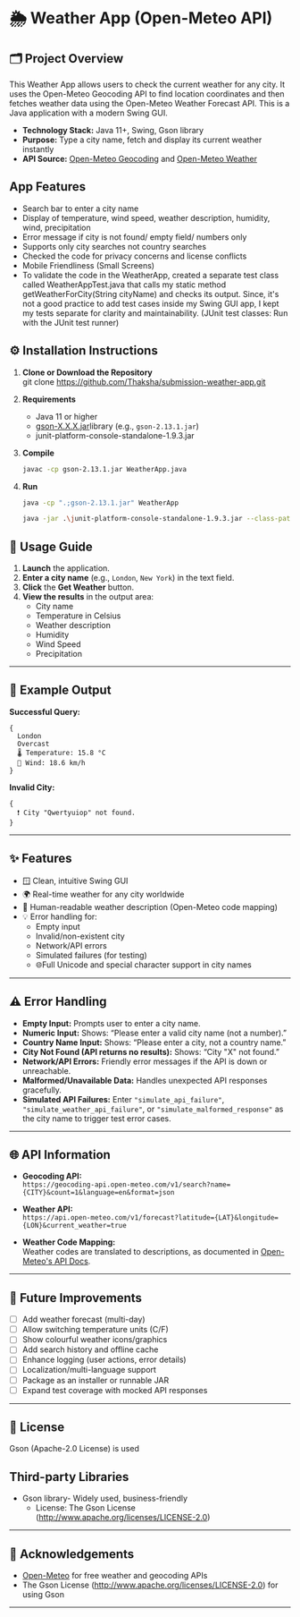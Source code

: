 # **🌦️ Weather App (Open-Meteo API)**

## 🗂️ Project Overview
This Weather App allows users to check the current weather for any city. It uses the Open-Meteo Geocoding API to find location coordinates and then fetches weather data using the Open-Meteo Weather Forecast API. This is a Java application with a modern Swing GUI. 
- **Technology Stack:** Java 11+, Swing, Gson library
- **Purpose:** Type a city name, fetch and display its current weather instantly
- **API Source:** [Open-Meteo Geocoding](https://open-meteo.com/en/docs/geocoding-api) and [Open-Meteo Weather](https://open-meteo.com/en/docs#current)

## App Features

- Search bar to enter a city name
- Display of temperature, wind speed, weather description, humidity, wind, precipitation
- Error message if city is not found/ empty field/ numbers only
- Supports only city searches not country searches
- Checked the code for privacy concerns and license conflicts
- Mobile Friendliness (Small Screens)
- To validate the code in the WeatherApp, created a separate test class called WeatherAppTest.java that calls my static method getWeatherForCity(String cityName) and checks its output. Since, it's   not a good practice to add test cases inside my Swing GUI app, I kept my tests separate for clarity and maintainability. (JUnit test classes: Run with the JUnit test runner)

## ⚙️ Installation Instructions

1. **Clone or Download the Repository**  
   git clone https://github.com/Thaksha/submission-weather-app.git
2. **Requirements**
   - Java 11 or higher
   - [gson-X.X.X.jar](https://github.com/google/gson)library (e.g., `gson-2.13.1.jar`)
   - junit-platform-console-standalone-1.9.3.jar

3. **Compile**
   ```sh
   javac -cp gson-2.13.1.jar WeatherApp.java 
   ```
  
4. **Run**
   ```sh
   java -cp ".;gson-2.13.1.jar" WeatherApp
   
   java -jar .\junit-platform-console-standalone-1.9.3.jar --class-path ".;gson-2.13.1.jar" --scan-class-path (for testing)
   ```
## 🚀 Usage Guide

1. **Launch** the application.
2. **Enter a city name** (e.g., `London`, `New York`) in the text field.
3. **Click** the **Get Weather** button.
4. **View the results** in the output area:
    - City name
    - Temperature in Celsius
    - Weather description
    - Humidity
    - Wind Speed
    - Precipitation

---

## 📝 Example Output

**Successful Query:**
```
{
  London
  Overcast
  🌡️ Temperature: 15.8 °C
  💨 Wind: 18.6 km/h
}
```

**Invalid City:**
```
{
  ❗ City "Qwertyuiop" not found.
}
```

---

## ✨ Features

- 🪟 Clean, intuitive Swing GUI
- 🌍 Real-time weather for any city worldwide
- 📝 Human-readable weather description (Open-Meteo code mapping)
- 💡 Error handling for:
  - Empty input
  - Invalid/non-existent city
  - Network/API errors
  - Simulated failures (for testing)
  - 🌐Full Unicode and special character support in city names

---

## ⚠️ Error Handling

- **Empty Input:** Prompts user to enter a city name.
- **Numeric Input:** Shows: “Please enter a valid city name (not a number).”
- **Country Name Input:** Shows: “Please enter a city, not a country name.”
- **City Not Found (API returns no results):** Shows: “City "X" not found.”
- **Network/API Errors:** Friendly error messages if the API is down or unreachable.
- **Malformed/Unavailable Data:** Handles unexpected API responses gracefully.
- **Simulated API Failures:** Enter `"simulate_api_failure"`, `"simulate_weather_api_failure"`, or `"simulate_malformed_response"` as the city name to trigger test error cases.
  
---

## 🌐 API Information

- **Geocoding API:**  
  `https://geocoding-api.open-meteo.com/v1/search?name={CITY}&count=1&language=en&format=json`

- **Weather API:**  
  `https://api.open-meteo.com/v1/forecast?latitude={LAT}&longitude={LON}&current_weather=true`

- **Weather Code Mapping:**  
  Weather codes are translated to descriptions, as documented in [Open-Meteo's API Docs](https://open-meteo.com/en/docs#weathercode).

---

## 🚧 Future Improvements

- [ ] Add weather forecast (multi-day)
- [ ] Allow switching temperature units (C/F)
- [ ] Show colourful weather icons/graphics
- [ ] Add search history and offline cache
- [ ] Enhance logging (user actions, error details)
- [ ] Localization/multi-language support
- [ ] Package as an installer or runnable JAR
- [ ] Expand test coverage with mocked API responses

---

## 📄 License

Gson (Apache-2.0 License) is used

## Third-party Libraries

- Gson library- Widely used, business-friendly
  - License: The Gson License (http://www.apache.org/licenses/LICENSE-2.0)

---

## 🙏 Acknowledgements

- [Open-Meteo](https://open-meteo.com/) for free weather and geocoding APIs
- The Gson License (http://www.apache.org/licenses/LICENSE-2.0) for using Gson
---
